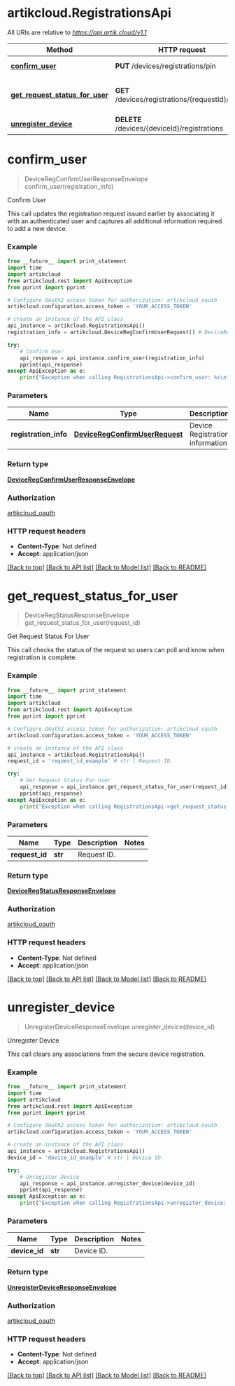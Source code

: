 # artikcloud.RegistrationsApi

All URIs are relative to *https://api.artik.cloud/v1.1*

Method | HTTP request | Description
------------- | ------------- | -------------
[**confirm_user**](RegistrationsApi.md#confirm_user) | **PUT** /devices/registrations/pin | Confirm User
[**get_request_status_for_user**](RegistrationsApi.md#get_request_status_for_user) | **GET** /devices/registrations/{requestId}/status | Get Request Status For User
[**unregister_device**](RegistrationsApi.md#unregister_device) | **DELETE** /devices/{deviceId}/registrations | Unregister Device


# **confirm_user**
> DeviceRegConfirmUserResponseEnvelope confirm_user(registration_info)

Confirm User

This call updates the registration request issued earlier by associating it with an authenticated user and captures all additional information required to add a new device.

### Example 
```python
from __future__ import print_statement
import time
import artikcloud
from artikcloud.rest import ApiException
from pprint import pprint

# Configure OAuth2 access token for authorization: artikcloud_oauth
artikcloud.configuration.access_token = 'YOUR_ACCESS_TOKEN'

# create an instance of the API class
api_instance = artikcloud.RegistrationsApi()
registration_info = artikcloud.DeviceRegConfirmUserRequest() # DeviceRegConfirmUserRequest | Device Registration information.

try: 
    # Confirm User
    api_response = api_instance.confirm_user(registration_info)
    pprint(api_response)
except ApiException as e:
    print("Exception when calling RegistrationsApi->confirm_user: %s\n" % e)
```

### Parameters

Name | Type | Description  | Notes
------------- | ------------- | ------------- | -------------
 **registration_info** | [**DeviceRegConfirmUserRequest**](DeviceRegConfirmUserRequest.md)| Device Registration information. | 

### Return type

[**DeviceRegConfirmUserResponseEnvelope**](DeviceRegConfirmUserResponseEnvelope.md)

### Authorization

[artikcloud_oauth](../README.md#artikcloud_oauth)

### HTTP request headers

 - **Content-Type**: Not defined
 - **Accept**: application/json

[[Back to top]](#) [[Back to API list]](../README.md#documentation-for-api-endpoints) [[Back to Model list]](../README.md#documentation-for-models) [[Back to README]](../README.md)

# **get_request_status_for_user**
> DeviceRegStatusResponseEnvelope get_request_status_for_user(request_id)

Get Request Status For User

This call checks the status of the request so users can poll and know when registration is complete.

### Example 
```python
from __future__ import print_statement
import time
import artikcloud
from artikcloud.rest import ApiException
from pprint import pprint

# Configure OAuth2 access token for authorization: artikcloud_oauth
artikcloud.configuration.access_token = 'YOUR_ACCESS_TOKEN'

# create an instance of the API class
api_instance = artikcloud.RegistrationsApi()
request_id = 'request_id_example' # str | Request ID.

try: 
    # Get Request Status For User
    api_response = api_instance.get_request_status_for_user(request_id)
    pprint(api_response)
except ApiException as e:
    print("Exception when calling RegistrationsApi->get_request_status_for_user: %s\n" % e)
```

### Parameters

Name | Type | Description  | Notes
------------- | ------------- | ------------- | -------------
 **request_id** | **str**| Request ID. | 

### Return type

[**DeviceRegStatusResponseEnvelope**](DeviceRegStatusResponseEnvelope.md)

### Authorization

[artikcloud_oauth](../README.md#artikcloud_oauth)

### HTTP request headers

 - **Content-Type**: Not defined
 - **Accept**: application/json

[[Back to top]](#) [[Back to API list]](../README.md#documentation-for-api-endpoints) [[Back to Model list]](../README.md#documentation-for-models) [[Back to README]](../README.md)

# **unregister_device**
> UnregisterDeviceResponseEnvelope unregister_device(device_id)

Unregister Device

This call clears any associations from the secure device registration.

### Example 
```python
from __future__ import print_statement
import time
import artikcloud
from artikcloud.rest import ApiException
from pprint import pprint

# Configure OAuth2 access token for authorization: artikcloud_oauth
artikcloud.configuration.access_token = 'YOUR_ACCESS_TOKEN'

# create an instance of the API class
api_instance = artikcloud.RegistrationsApi()
device_id = 'device_id_example' # str | Device ID.

try: 
    # Unregister Device
    api_response = api_instance.unregister_device(device_id)
    pprint(api_response)
except ApiException as e:
    print("Exception when calling RegistrationsApi->unregister_device: %s\n" % e)
```

### Parameters

Name | Type | Description  | Notes
------------- | ------------- | ------------- | -------------
 **device_id** | **str**| Device ID. | 

### Return type

[**UnregisterDeviceResponseEnvelope**](UnregisterDeviceResponseEnvelope.md)

### Authorization

[artikcloud_oauth](../README.md#artikcloud_oauth)

### HTTP request headers

 - **Content-Type**: Not defined
 - **Accept**: application/json

[[Back to top]](#) [[Back to API list]](../README.md#documentation-for-api-endpoints) [[Back to Model list]](../README.md#documentation-for-models) [[Back to README]](../README.md)


